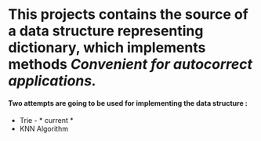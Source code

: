 # This projects contains the source of a data structure representing dictionary, which implements methods *Convenient for autocorrect applications.*

#### Two attempts are going to be used for implementing the data structure :

  * Trie - * current *
  * KNN Algorithm
